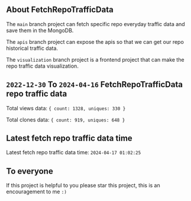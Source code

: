 ## About FetchRepoTrafficData

The `main` branch project can fetch specific repo everyday traffic data and save them in the MongoDB.

The `apis` branch project can expose the apis so that we can get our repo historical traffic data.

The `visualization` branch project is a frontend project that can make the repo traffic data visualization.

## `2022-12-30` To `2024-04-16` FetchRepoTrafficData repo traffic data

Total views data: `{ count: 1328, uniques: 330 }`

Total clones data: `{ count: 919, uniques: 648 }`

## Latest fetch repo traffic data time

Latest fetch repo traffic data time: `2024-04-17 01:02:25`

## To everyone

If this project is helpful to you please star this project, this is an encouragement to me `:)`



